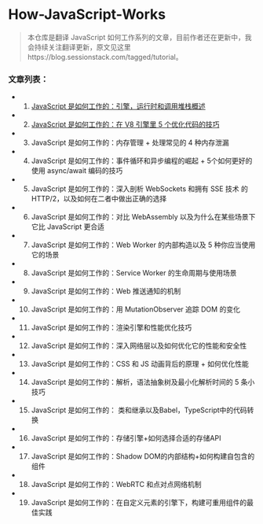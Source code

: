# How-JavaScript-Works

> 本仓库是翻译 JavaScript 如何工作系列的文章，目前作者还在更新中，我会持续关注翻译更新，原文见这里https://blog.sessionstack.com/tagged/tutorial。

### 文章列表：
- 1. [JavaScript 是如何工作的：引擎，运行时和调用堆栈概述](https://github.com/fe-doc/How-JavaScript-Works/blob/master/docs/How%20JavaScript%20works-%E5%BC%95%E6%93%8E%EF%BC%8C%E8%BF%90%E8%A1%8C%E6%97%B6%E5%92%8C%E8%B0%83%E7%94%A8%E5%A0%86%E6%A0%88%E6%A6%82%E8%BF%B0.md)
- 2. [JavaScript 是如何工作的：在 V8 引擎里 5 个优化代码的技巧](https://github.com/fe-doc/How-JavaScript-Works/blob/master/docs/How%20JavaScript%20works-%E5%9C%A8%20V8%20%E5%BC%95%E6%93%8E%E9%87%8C%205%20%E4%B8%AA%E4%BC%98%E5%8C%96%E4%BB%A3%E7%A0%81%E7%9A%84%E6%8A%80%E5%B7%A7.md)
- 3. JavaScript 是如何工作的：内存管理 + 处理常见的 4 种内存泄漏
- 4. JavaScript 是如何工作的：事件循环和异步编程的崛起 + 5个如何更好的使用 async/await 编码的技巧
- 5. JavaScript 是如何工作的：深入剖析 WebSockets 和拥有 SSE 技术 的 HTTP/2，以及如何在二者中做出正确的选择
- 6. JavaScript 是如何工作的：对比 WebAssembly 以及为什么在某些场景下它比 JavaScript 更合适
- 7. JavaScript 是如何工作的：Web Worker 的内部构造以及 5 种你应当使用它的场景
- 8. JavaScript 是如何工作的：Service Worker 的生命周期与使用场景
- 9. JavaScript 是如何工作的：Web 推送通知的机制
- 10. JavaScript 是如何工作的：用 MutationObserver 追踪 DOM 的变化
- 11. JavaScript 是如何工作的：渲染引擎和性能优化技巧
- 12. JavaScript 是如何工作的：深入网络层以及如何优化它的性能和安全性
- 13. JavaScript 是如何工作的：CSS 和 JS 动画背后的原理 + 如何优化性能
- 14. JavaScript 是如何工作的：解析，语法抽象树及最小化解析时间的 5 条小技巧
- 15. JavaScript 是如何工作的： 类和继承以及Babel，TypeScript中的代码转换
- 16. JavaScript 是如何工作的：存储引擎+如何选择合适的存储API
- 17. JavaScript 是如何工作的：Shadow DOM的内部结构+如何构建自包含的组件
- 18. JavaScript 是如何工作的：WebRTC 和点对点网络机制
- 19. JavaScript 是如何工作的：在自定义元素的引擎下，构建可重用组件的最佳实践